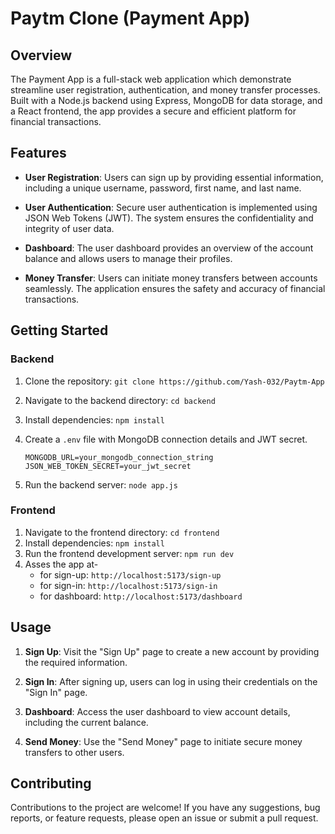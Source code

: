 # Paytm Clone (Payment App)

## Overview

The Payment App is a full-stack web application which demonstrate streamline user registration, authentication, and money transfer processes. Built with a Node.js backend using Express, MongoDB for data storage, and a React frontend, the app provides a secure and efficient platform for financial transactions.

## Features

- **User Registration**: Users can sign up by providing essential information, including a unique username, password, first name, and last name.

- **User Authentication**: Secure user authentication is implemented using JSON Web Tokens (JWT). The system ensures the confidentiality and integrity of user data.

- **Dashboard**: The user dashboard provides an overview of the account balance and allows users to manage their profiles.

- **Money Transfer**: Users can initiate money transfers between accounts seamlessly. The application ensures the safety and accuracy of financial transactions.

## Getting Started

### Backend

1. Clone the repository: `git clone https://github.com/Yash-032/Paytm-App`
2. Navigate to the backend directory: `cd backend`
3. Install dependencies: `npm install`
4. Create a `.env` file with MongoDB connection details and JWT secret.

   ```
   MONGODB_URL=your_mongodb_connection_string
   JSON_WEB_TOKEN_SECRET=your_jwt_secret
   ```

5. Run the backend server: `node app.js`

### Frontend

1. Navigate to the frontend directory: `cd frontend`
2. Install dependencies: `npm install`
3. Run the frontend development server: `npm run dev`
4. Asses the app at-
    - for sign-up: `http://localhost:5173/sign-up`
    - for sign-in: `http://localhost:5173/sign-in`
    - for dashboard: `http://localhost:5173/dashboard`

## Usage

1. **Sign Up**: Visit the "Sign Up" page to create a new account by providing the required information.

2. **Sign In**: After signing up, users can log in using their credentials on the "Sign In" page.

3. **Dashboard**: Access the user dashboard to view account details, including the current balance.

4. **Send Money**: Use the "Send Money" page to initiate secure money transfers to other users.

## Contributing

Contributions to the project are welcome! If you have any suggestions, bug reports, or feature requests, please open an issue or submit a pull request.